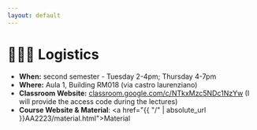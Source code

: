 ```yaml
---
layout: default
---
```


# 👷🏼‍♂️ Logistics 


- **When:** second semester - Tuesday 2-4pm; Thursday 4-7pm
- **Where:** Aula 1, Building RM018 (via castro laurenziano)
- **Classroom Website:** [classroom.google.com/c/NTkxMzc5NDc1NzYw](classroom.google.com/c/NTkxMzc5NDc1NzYw) (I will provide the access code during the lectures)
- **Course Website & Material**: <a href="{{ "/" | absolute_url }}AA2223/material.html">Material</a>